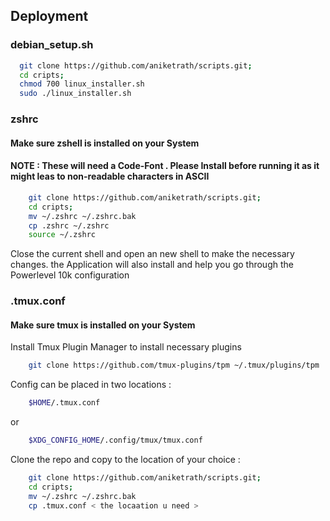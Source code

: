 
## Deployment

### debian_setup.sh

```bash
  git clone https://github.com/aniketrath/scripts.git;
  cd cripts;
  chmod 700 linux_installer.sh
  sudo ./linux_installer.sh
```

### zshrc

#### Make sure zshell is installed on your System
#### NOTE : These will need a Code-Font . Please Install before running it as it might leas to non-readable characters in ASCII

```bash
    git clone https://github.com/aniketrath/scripts.git;
    cd cripts;
    mv ~/.zshrc ~/.zshrc.bak
    cp .zshrc ~/.zshrc
    source ~/.zshrc
```
Close the current shell and open an new shell to make the necessary changes. the Application will also install and help you go through the Powerlevel 10k configuration

### .tmux.conf
#### Make sure tmux is installed on your System

Install Tmux Plugin Manager to install necessary plugins

```bash
    git clone https://github.com/tmux-plugins/tpm ~/.tmux/plugins/tpm
```
Config can be placed in two locations :

```bash
    $HOME/.tmux.conf
```
or

```bash
    $XDG_CONFIG_HOME/.config/tmux/tmux.conf
```

Clone the repo and copy to the location of your choice :

```bash
    git clone https://github.com/aniketrath/scripts.git;
    cd cripts;
    mv ~/.zshrc ~/.zshrc.bak
    cp .tmux.conf < the locaation u need >
```




